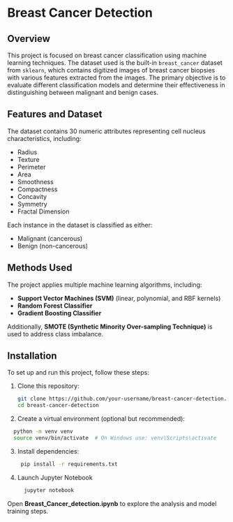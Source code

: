 # Breast Cancer Detection

## Overview
This project is focused on breast cancer classification using machine learning techniques. The dataset used is the built-in `breast_cancer` dataset from `sklearn`, which contains digitized images of breast cancer biopsies with various features extracted from the images. The primary objective is to evaluate different classification models and determine their effectiveness in distinguishing between malignant and benign cases.

## Features and Dataset
The dataset contains 30 numeric attributes representing cell nucleus characteristics, including:
- Radius
- Texture
- Perimeter
- Area
- Smoothness
- Compactness
- Concavity
- Symmetry
- Fractal Dimension

Each instance in the dataset is classified as either:
- Malignant (cancerous)
- Benign (non-cancerous)

## Methods Used
The project applies multiple machine learning algorithms, including:
- **Support Vector Machines (SVM)** (linear, polynomial, and RBF kernels)
- **Random Forest Classifier**
- **Gradient Boosting Classifier**


Additionally, **SMOTE (Synthetic Minority Over-sampling Technique)** is used to address class imbalance.

## Installation
To set up and run this project, follow these steps:

1. Clone this repository:
   ```bash
   git clone https://github.com/your-username/breast-cancer-detection.git
   cd breast-cancer-detection
    ```

2. Create a virtual environment (optional but recommended):
```bash
  python -m venv venv
  source venv/bin/activate  # On Windows use: venv\Scripts\activate
 ```

3. Install dependencies:
   ```bash
    pip install -r requirements.txt
   ```

4. Launch Jupyter Notebook
   ```bash
     jupyter notebook
    ```

Open **Breast_Cancer_detection.ipynb** to explore the analysis and model training steps.



  
